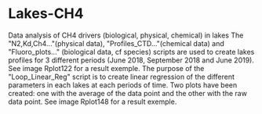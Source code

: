 # Lakes-CH4
Data analysis of CH4 drivers (biological, physical, chemical) in lakes
The "N2,Kd,Ch4..."(physical data), "Profiles_CTD..."(chemical data) and "Fluoro_plots..." (biological data, cf species) scripts are used to create lakes profiles for 3 different periods (June 2018, September 2018 and June 2019). See image Rplot122 for a result exemple.
The purpose of the "Loop_Linear_Reg" script is to create linear regression of the different parameters in each lakes at each periods of time. Two plots have been created: one with the average of the data point and the other with the raw data point. See image Rplot148 for a result exemple.
